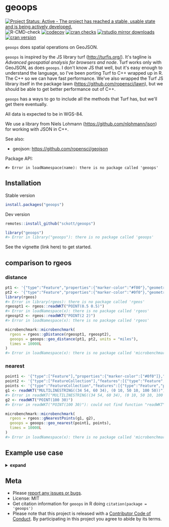 geoops
======



[![Project Status: Active - The project has reached a stable, usable state and is being actively developed.](https://www.repostatus.org/badges/latest/active.svg)](https://www.repostatus.org/#active)
![R-CMD-check](https://github.com/sckott/geoops/workflows/R-CMD-check/badge.svg)
[![codecov](https://codecov.io/gh/sckott/geoops/branch/main/graph/badge.svg)](https://codecov.io/gh/sckott/geoops)
[![cran checks](https://cranchecks.info/badges/worst/geoops)](https://cranchecks.info/pkgs/geoops)
[![rstudio mirror downloads](https://cranlogs.r-pkg.org/badges/geoops)](https://github.com/metacran/cranlogs.app)
[![cran version](https://www.r-pkg.org/badges/version/geoops)](https://cran.r-project.org/package=geoops)

`geoops` does spatial operations on GeoJSON.

`geoops` is inspired by the JS library turf (http://turfjs.org/). It's
tagline is _Advanced geospatial analysis for browsers and node_.
Turf works only with GeoJSON, as does `geoops`. I don't know JS that well,
but it's easy enough to understand the language, so I've been porting
Turf to C++ wrapped up in R. The C++ so we can have fast performance. We've
also wrapped the Turf JS library itself in the package
lawn (https://github.com/ropensci/lawn), but we should be able to get better
performance out of C++.

`geoops` has a ways to go to include all the methods that Turf has, but
we'll get there eventually.

All data is expected to be in WGS-84.

We use a library from Niels Lohmann (https://github.com/nlohmann/json)
for working with JSON in C++.

See also:

* geojson: https://github.com/ropensci/geojson

Package API:


```
#> Error in loadNamespace(name): there is no package called 'geoops'
```


## Installation

Stable version


``` r
install.packages("geoops")
```

Dev version


``` r
remotes::install_github("sckott/geoops")
```


``` r
library("geoops")
#> Error in library("geoops"): there is no package called 'geoops'
```

See the vignette (link here) to get started.


## comparison to rgeos

### distance


``` r
pt1 <- '{"type":"Feature","properties":{"marker-color":"#f00"},"geometry":{"type":"Point","coordinates":[-75.343,39.984]}}'
pt2 <- '{"type":"Feature","properties":{"marker-color":"#0f0"},"geometry":{"type":"Point","coordinates":[-75.534,39.123]}}'
library(rgeos)
#> Error in library(rgeos): there is no package called 'rgeos'
rgeospt1 <- rgeos::readWKT("POINT(0.5 0.5)")
#> Error in loadNamespace(x): there is no package called 'rgeos'
rgeospt2 <- rgeos::readWKT("POINT(2 2)")
#> Error in loadNamespace(x): there is no package called 'rgeos'
```


``` r
microbenchmark::microbenchmark(
  rgeos = rgeos::gDistance(rgeospt1, rgeospt2),
  geoops = geoops::geo_distance(pt1, pt2, units = "miles"),
  times = 10000L
)
#> Error in loadNamespace(x): there is no package called 'microbenchmark'
```

### nearest


``` r
point1 <- '{"type":["Feature"],"properties":{"marker-color":["#0f0"]},"geometry":{"type":["Point"],"coordinates":[28.9658,41.0101]}}'
point2 <- '{"type":["FeatureCollection"],"features":[{"type":"Feature","properties":{},"geometry":{"type":"Point","coordinates":[28.9739,41.0111]}},{"type":"Feature","properties":{},"geometry":{"type":"Point","coordinates":[28.9485,41.0242]}},{"type":"Feature","properties":{},"geometry":{"type":"Point","coordinates":[28.9387,41.0133]}}]}'
points <- '{"type":"FeatureCollection","features":[{"type":"Feature","properties":{},"geometry":{"type":"Point","coordinates":[28.9739,41.0111]}},{"type":"Feature","properties":{},"geometry":{"type":"Point","coordinates":[28.9485,41.0242]}},{"type":"Feature","properties":{},"geometry":{"type":"Point","coordinates":[28.9387,41.0133]}}]}'
g1 <- readWKT("MULTILINESTRING((34 54, 60 34), (0 10, 50 10, 100 50))")
#> Error in readWKT("MULTILINESTRING((34 54, 60 34), (0 10, 50 10, 100 50))"): could not find function "readWKT"
g2 <- readWKT("POINT(100 30)")
#> Error in readWKT("POINT(100 30)"): could not find function "readWKT"
```


``` r
microbenchmark::microbenchmark(
  rgeos = rgeos::gNearestPoints(g1, g2),
  geoops = geoops::geo_nearest(point1, points),
  times = 10000L
)
#> Error in loadNamespace(x): there is no package called 'microbenchmark'
```

## Example use case

<details> <summary><strong>expand</strong></summary>

Get some GeoJSON data, a FeatureCollection of Polygons


``` r
file <- system.file("examples/zillow_or.geojson", package = "geoops")
x <- paste0(readLines(file), collapse = "")
```

Break each polygon into separate JSON string


``` r
library("jqr")
#> Error in library("jqr"): there is no package called 'jqr'
polys <- unclass(jq(x, ".features[]"))
#> Error in jq(x, ".features[]"): could not find function "jq"
```

Using `geo_area`, calculate the area of the polygon


``` r
areas <- vapply(polys, geo_area, 1, USE.NAMES = FALSE)
#> Error: object 'geo_area' not found
```

Visualize area of the polygons as a histogram


``` r
hist(areas, main = "")
#> Error: object 'areas' not found
```

Visualize some of the polygons, all of them


``` r
library(leaflet)
#> Error in library(leaflet): there is no package called 'leaflet'
leaflet() %>%
  addProviderTiles(provider = "OpenStreetMap.Mapnik") %>%
  addGeoJSON(geojson = x) %>%
  setView(lng = -123, lat = 45, zoom = 7)
#> Error in leaflet() %>% addProviderTiles(provider = "OpenStreetMap.Mapnik") %>% : could not find function "%>%"
```

Just one of them


``` r
leaflet() %>%
  addProviderTiles(provider = "OpenStreetMap.Mapnik") %>%
  addGeoJSON(geojson = polys[1]) %>%
  setView(lng = -122.7, lat = 45.48, zoom = 13)
#> Error in leaflet() %>% addProviderTiles(provider = "OpenStreetMap.Mapnik") %>% : could not find function "%>%"
```
</details>




## Meta

* Please [report any issues or bugs](https://github.com/sckott/geoops/issues).
* License: MIT
* Get citation information for `geoops` in R doing `citation(package = 'geoops')`
* Please note that this project is released with a [Contributor Code of Conduct][coc].
By participating in this project you agree to abide by its terms.

[coc]: https://github.com/sckott/geoops/blob/main/CODE_OF_CONDUCT.md
